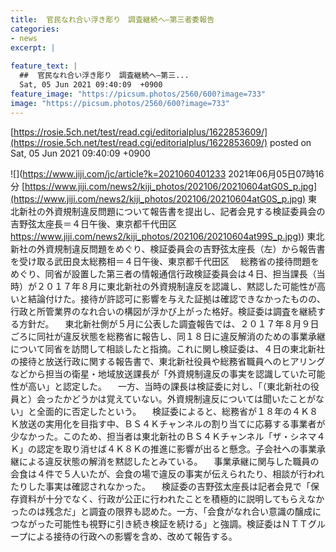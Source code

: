 ```yaml
---
title:  官民なれ合い浮き彫り　調査継続へ—第三者委報告  
categories:
- news
excerpt: |
  
feature_text: |
  ##  官民なれ合い浮き彫り　調査継続へ—第三...
  Sat, 05 Jun 2021 09:40:09  +0900
feature_image: "https://picsum.photos/2560/600?image=733"
image: "https://picsum.photos/2560/600?image=733"
---
```


[https://rosie.5ch.net/test/read.cgi/editorialplus/1622853609/](https://rosie.5ch.net/test/read.cgi/editorialplus/1622853609/)
posted on Sat, 05 Jun 2021 09:40:09  +0900

<!--more-->

![](https://www.jiji.com/jc/article?k=2021060401233 2021年06月05日07時16分 [https://www.jiji.com/news2/kiji_photos/202106/20210604atG0S_p.jpg](https://www.jiji.com/news2/kiji_photos/202106/20210604atG0S_p.jpg) 東北新社の外資規制違反問題について報告書を提出し、記者会見する検証委員会の吉野弦太座長＝４日午後、東京都千代田区 [https://www.jiji.com/news2/kiji_photos/202106/20210604at99S_p.jpg)](https://www.jiji.com/news2/kiji_photos/202106/20210604at99S_p.jpg)) 東北新社の外資規制違反問題をめぐり、検証委員会の吉野弦太座長（左）から報告書を受け取る武田良太総務相＝４日午後、東京都千代田区 　総務省の接待問題をめぐり、同省が設置した第三者の情報通信行政検証委員会は４日、担当課長（当時）が２０１７年８月に東北新社の外資規制違反を認識し、黙認した可能性が高いと結論付けた。接待が許認可に影響を与えた証拠は確認できなかったものの、行政と所管業界のなれ合いの構図が浮かび上がった格好。検証委は調査を継続する方針だ。 　東北新社側が５月に公表した調査報告では、２０１７年８月９日ごろに同社が違反状態を総務省に報告し、同１８日に違反解消のための事業承継について同省を訪問して相談したと指摘。これに関し検証委は、４日の東北新社の接待と放送行政に関する報告書で、東北新社役員や総務省職員へのヒアリングなどから担当の衛星・地域放送課長が「外資規制違反の事実を認識していた可能性が高い」と認定した。 　一方、当時の課長は検証委に対し、「（東北新社の役員と）会ったかどうかは覚えていない。外資規制違反については聞いたことがない」と全面的に否定したという。 　検証委によると、総務省が１８年の４Ｋ８Ｋ放送の実用化を目指す中、ＢＳ４Ｋチャンネルの割り当てに応募する事業者が少なかった。このため、担当者は東北新社のＢＳ４Ｋチャンネル「ザ・シネマ４Ｋ」の認定を取り消せば４Ｋ８Ｋの推進に影響が出ると懸念。子会社への事業承継による違反状態の解消を黙認したとみている。 　事業承継に関与した職員の会食は４件で５人いたが、会食の場で違反の事実が伝えられたり、相談が行われたりした事実は確認されなかった。 　検証委の吉野弦太座長は記者会見で「保存資料が十分でなく、行政が公正に行われたことを積極的に説明してもらえなかったのは残念だ」と調査の限界も認めた。一方、「会食がなれ合い意識の醸成につながった可能性も視野に引き続き検証を続ける」と強調。検証委はＮＴＴグループによる接待の行政への影響を含め、改めて報告する。
